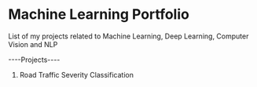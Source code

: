 # Machine Learning Portfolio
List of my projects related to Machine Learning, Deep Learning, Computer Vision and NLP

----Projects----
1. Road Traffic Severity Classification

